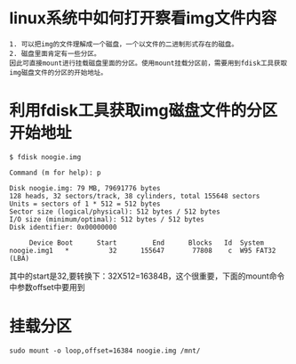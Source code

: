 # linux系统中如何打开察看img文件内容
    1. 可以把img的文件理解成一个磁盘，一个以文件的二进制形式存在的磁盘。
    2. 磁盘里面肯定有一些分区。
    因此可直接mount进行挂载磁盘里面的分区。使用mount挂载分区前，需要用到fdisk工具获取img磁盘文件的分区的开始地址。

# 利用fdisk工具获取img磁盘文件的分区开始地址
```
$ fdisk noogie.img

Command (m for help): p

Disk noogie.img: 79 MB, 79691776 bytes
128 heads, 32 sectors/track, 38 cylinders, total 155648 sectors
Units = sectors of 1 * 512 = 512 bytes
Sector size (logical/physical): 512 bytes / 512 bytes
I/O size (minimum/optimal): 512 bytes / 512 bytes
Disk identifier: 0x00000000

     Device Boot      Start         End      Blocks   Id  System
noogie.img1   *          32      155647       77808    c  W95 FAT32 (LBA)
```
其中的start是32,要转换下：32X512=16384B，这个很重要，下面的mount命令中参数offset中要用到
# 挂载分区
```
sudo mount -o loop,offset=16384 noogie.img /mnt/
```
